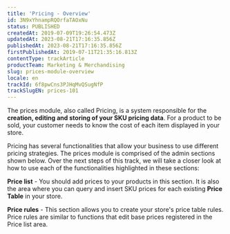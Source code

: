 ```yaml
---
title: 'Pricing - Overview'
id: 3N9xYhnampRQOrfaTAOxNu
status: PUBLISHED
createdAt: 2019-07-09T19:26:54.473Z
updatedAt: 2023-08-21T17:16:35.856Z
publishedAt: 2023-08-21T17:16:35.856Z
firstPublishedAt: 2019-07-11T21:35:16.813Z
contentType: trackArticle
productTeam: Marketing & Merchandising
slug: prices-module-overview
locale: en
trackId: 6f8pwCns3PJHqMvQSugNfP
trackSlugEN: prices-101
---
```


The prices module, also called Pricing, is a system responsible for the **creation, editing and storing of your SKU pricing data**. For a product to be sold, your customer needs to know the cost of each item displayed in your store.

Pricing has several functionalities that allow your business to use different pricing strategies. The prices module is comprised of the admin sections shown below. Over the next steps of this track, we will take a closer look at how to use each of the functionalities highlighted in these sections:

**Price list** - You should add prices to your products in this section. It is also the area where you can query and insert SKU prices for each existing **Price Table** in your store.

**Price rules** - This section allows you to create your store's price table rules. Price rules are similar to functions that edit base prices registered in the Price list area.
